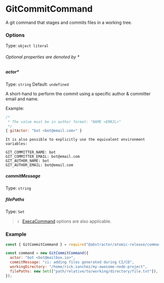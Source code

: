 # GitCommitCommand

A git command that stages and commits files in a working tree.

### Options

Type: `object literal`

###### Optional properties are denoted by *

##### actor*

Type: `string`
Default: `undefined`

A short-hand to perform the commit using a specific author & committer email and name.

Example:

```js
/*
 * The value must be in author format: "NAME <EMAIL>"
 */
{ gitActor: "bot <bot@email.com>" }
```

```
It is also possible to explicitly use the equivalent environment variables:

GIT_COMMITTER_NAME: bot
GIT_COMMITTER_EMAIL: bot@email.com
GIT_AUTHOR_NAME: bot
GIT_AUTHOR_EMAIL: bot@email.com
```

##### commitMessage

Type: `string`

##### filePaths

Type: `Set`

> :information_source: &nbsp; [ExecaCommand](execa-command.md) options are also applicable.

### Example

```js
const { GitCommitCommand } = require("@abstracter/atomic-release/commands");

const command = new GitCommitCommand({
  actor: "bot <bot@mailbox.io>",
  commitMessage: "ci: adding files generated during CI/CD",
  workingDirectory: "/home/rick.sanchez/my-awesome-node-project",
  filePaths: new Set(["path/relative/to/working/directory/file.txt"]),
});
```
